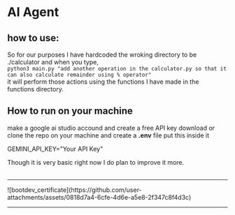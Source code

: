 # AI Agent

## how to use:
So for our purposes I have hardcoded the wroking directory to be ./calculator and when you type,<br>
```python3 main.py "add another operation in the calculator.py so that it can also calculate remainder using % operator"```<br>
it will perform those actions using the functions I have made in the functions directory.

## How to run on your machine
make a google ai studio accound and create a free API key
download or clone the repo on your machine and create a <b>.env</b> file put this inside it<br>

GEMINI_API_KEY="Your API Key"<br>

Though it is very basic right now I do plan to improve it more.
<br>
<br>
<hr>
![bootdev_certificate](https://github.com/user-attachments/assets/0818d7a4-6cfe-4d6e-a5e8-2f347c8f4d3c)
<hr>

